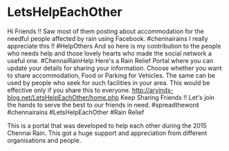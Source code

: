 # LetsHelpEachOther

Hi Friends !!
Saw most of them posting about accommodation for the needful people affected by rain using Facebook. 
#chennairains 
I really appreciate this !! #HelpOthers 
And so here is my contribution to the people who needs help and those lovely hearts who made the social network a useful one. 
#ChennaiRainHelp
Here's a Rain Relief Portal where you can update your details for sharing your information. Choose whether you want to share accommodation, Food or Parking for Vehicles. The same can be used by people who seek for such facilities in your area. This would be effective only if you share this to everyone.
http://arvinds-blog.net/LetsHelpEachOther/home.php
Keep Sharing Friends !! Let's join the hands to serve the best to our friends in need. 
#spreadtheword #chennairains #LetsHelpEachOther
#Rain Relief

This is a portal that was developed to help each other during the 2015 Chennai Rain. This got a huge support and appreciation from different organisations and people.

